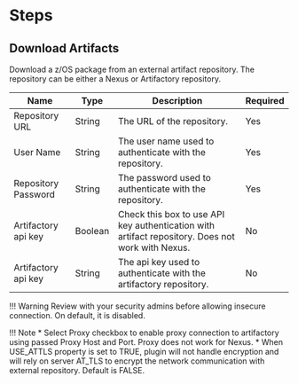 # Steps

## Download Artifacts

Download a z/OS package from an external artifact repository. The repository can be either a Nexus or Artifactory repository.


| Name                | Type    | Description                                                                                      | Required |
|---------------------|---------|--------------------------------------------------------------------------------------------------|----------|
| Repository URL      | String  | The URL of the repository.                                                                       | Yes      |
| User Name           | String  | The user name used to authenticate with the repository.                                          | Yes      |
| Repository Password | String  | The password used to authenticate with the repository.                                           | Yes      |
| Artifactory api key | Boolean | Check this box to use API key authentication with artifact repository. Does not work with Nexus. | No       |
| Artifactory api key | String  | The api key used to authenticate with the artifactory repository.                                | No       |

!!! Warning
    Review with your security admins before allowing insecure connection. On default, it is disabled.

!!! Note
    * Select Proxy checkbox to enable proxy connection to artifactory using passed Proxy Host and Port. Proxy does not work for Nexus.
    * When USE_ATTLS property is set to TRUE, plugin will not handle encryption and will rely on server AT_TLS to encrypt the network communication with external repository. Default is FALSE.